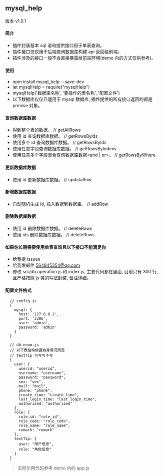 ## mysql_help

版本 v1.0.1

#### 简介
  * 插件封装基本 sql 语句提供接口用于单表查询。
  * 插件接口仅仅用于后端查询数据库构建 api 返回给前端。
  * 插件涉及的接口一般不会直接暴露给前端环境(demo 内的方式仅供参考)。

#### 使用
  * npm install mysql_help --save-dev
  * let mysqlHelp = require("mysqlHelp")
  * mysqlHelp('数据库名称', '要操作的表名称', '配置文件')
  * 以下数据库仅仅只适用于 mysql 数据库, 插件提供的所有接口返回的都是 primise 对象。

#### 查询数据库数据

  * 得到整个表的数据。                             // getAllRows
  * 使用 id 查询数据库数据。                      // getRowsByIds
  * 使用多个 id 查询数据库数据。                   //  getRowsByIds
  * 使用任意字段查询数据库数据。                   //  getRowsByIndexs
  * 使用任意多个字段混合查询数据库数据<and | or>。  // getRowsByWhere 

#### 更新数据库数据  

  * 使用 id 更新数据库数据。                      // updataRow

#### 新增数据库数据  

  * 自动随机生成 id, 插入数据到数据库。            // addRow

#### 删除数据库数据  

  * 使用 id 删除数据库数据。                      // deleteRows
  * 使用 ids 删除数据库数据。                     // deleteRows

#### 如果你长期需要使用单表查询且以下接口不能满足你

  * 给我提 issues
  * 给我发邮件  564845354@qq.com
  * 修改 src/db.operation.js 和 index.js, 主要代码都在里面, 目前只有 300 行, 且严格按照 js 类的写法封装, 备注详细。

#### 配置文件格式

```
  // config.js
  { 
    mysql: {
      host: '127.0.0.1',
      port: '3306',
      user: 'admin',
      password: 'admin'
    }
  }

  // db.enum.js
  // 以下表结构根据自身情况而定
  // textTip 可写可不写
  {
    user: {
      userid: "userid",
      username: "username",
      password: "password",
      sex: "sex",
      mail: "mail",
      phone: "phone",
      create_time: "create_time",
      last_login_time: "last_login_time",
      authorized: "authorized"
    },
    role: {
      role_id: "role_id",
      role_code: "role_code",
      role_name: "role_name",
      remark: "remark"
    },
    textTip: {
      user: "用户信息",
      role: "角色信息"
    }
  }
```

> 实际引用代码参考 demo 内的 app.js


 